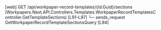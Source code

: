 [web] GET /api/workpaper-record-templates/{id:Guid}/sections  (Workpapers.Next.API.Controllers.Templates.WorkpaperRecordTemplatesController.GetTemplateSections)  [L91–L97]
  └─ sends_request GetWorkpaperRecordTemplateSectionsQuery [L94]

